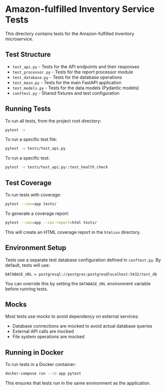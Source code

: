 # Amazon-fulfilled Inventory Service Tests

This directory contains tests for the Amazon-fulfilled Inventory microservice.

## Test Structure

- `test_api.py` - Tests for the API endpoints and their responses
- `test_processor.py` - Tests for the report processor module
- `test_database.py` - Tests for the database operations
- `test_main.py` - Tests for the main FastAPI application
- `test_models.py` - Tests for the data models (Pydantic models)
- `conftest.py` - Shared fixtures and test configuration

## Running Tests

To run all tests, from the project root directory:

```bash
pytest -v
```

To run a specific test file:

```bash
pytest -v tests/test_api.py
```

To run a specific test:

```bash
pytest -v tests/test_api.py::test_health_check
```

## Test Coverage

To run tests with coverage:

```bash
pytest --cov=app tests/
```

To generate a coverage report:

```bash
pytest --cov=app --cov-report=html tests/
```

This will create an HTML coverage report in the `htmlcov` directory.

## Environment Setup

Tests use a separate test database configuration defined in `conftest.py`. By default, tests will use:

```
DATABASE_URL = postgresql://postgres:postgres@localhost:5432/test_db
```

You can override this by setting the `DATABASE_URL` environment variable before running tests.

## Mocks

Most tests use mocks to avoid dependency on external services:

- Database connections are mocked to avoid actual database queries
- External API calls are mocked
- File system operations are mocked

## Running in Docker

To run tests in a Docker container:

```bash
docker-compose run --rm app pytest
```

This ensures that tests run in the same environment as the application. 